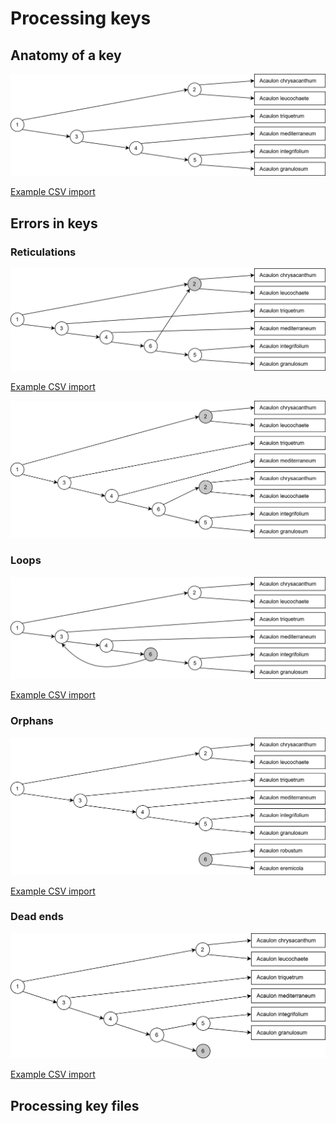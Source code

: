 # Processing keys

## Anatomy of a key

![](./media/decision-tree.drawio.svg) 

[Example CSV import](./examples/key-import-example.txt)

## Errors in keys

### Reticulations

![](./media/decision-tree-reticulation.drawio.svg)

[Example CSV import](./examples/key-import-reticulation-example.txt)

![](./media/decision-tree-reticulation-resolved.drawio.svg)


### Loops

![](./media/decision-tree-loop.drawio.svg)

[Example CSV import](./examples/key-import-loop-example.txt)


### Orphans

![](./media/decision-tree-orphan.drawio.svg)

[Example CSV import](./examples/key-import-orphan-example.txt)


### Dead ends

![](./media/decision-tree-dead-end.drawio.svg)

[Example CSV import](./examples/key-import-dead-end-example.txt)


## Processing key files
